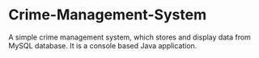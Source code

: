 # Crime-Management-System
A simple crime management system, which stores and display data from MySQL database. It is a console based Java application.
